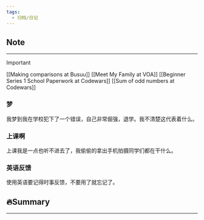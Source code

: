 ```yaml
---
tags:
  - 归档/日记
---
```


## Note

---

> [!Important]
> [[Making comparisons at Busuu]]
> [[Meet My Family at VOA]]
> [[Beginner Series 1 School Paperwork at Codewars]]
> [[Sum of odd numbers at Codewars]]

### 梦

我梦到我在学校犯下了一个错误，自己非常倔强，退学。我不清楚这代表着什么。

### 上课啊

上课我是一点也听不进去了，我偷偷的拿出手机拍摄同学们都在干什么。

### 英语反馈

使用英语要记得时事反馈，不要用了就忘记了。

## 🔥Summary

---

